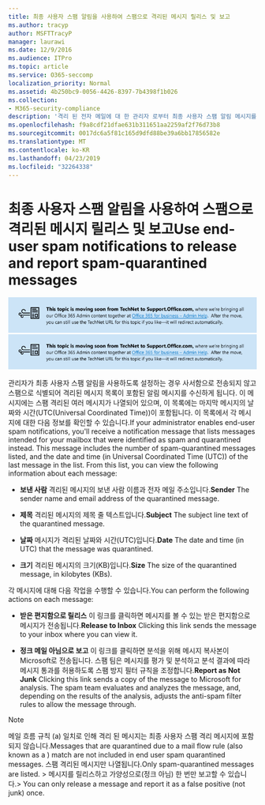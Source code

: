 ```yaml
---
title: 최종 사용자 스팸 알림을 사용하여 스팸으로 격리된 메시지 릴리스 및 보고
ms.author: tracyp
author: MSFTTracyP
manager: laurawi
ms.date: 12/9/2016
ms.audience: ITPro
ms.topic: article
ms.service: O365-seccomp
localization_priority: Normal
ms.assetid: 4b250bc9-0056-4426-8397-7b4398f1b026
ms.collection:
- M365-security-compliance
description: '격리 된 전자 메일에 대 한 관리자 로부터 최종 사용자 스팸 알림 메시지를 보는 사용자는 메시지에 대해 이러한 작업을 수행할 수 있습니다. '
ms.openlocfilehash: f9a8cdf21dfae631b311651aa2259af2f76d73b8
ms.sourcegitcommit: 0017dc6a5f81c165d9dfd88be39a6bb17856582e
ms.translationtype: MT
ms.contentlocale: ko-KR
ms.lasthandoff: 04/23/2019
ms.locfileid: "32264338"
---
```

# <a name="use-end-user-spam-notifications-to-release-and-report-spam-quarantined-messages"></a><span data-ttu-id="576bc-103">최종 사용자 스팸 알림을 사용하여 스팸으로 격리된 메시지 릴리스 및 보고</span><span class="sxs-lookup"><span data-stu-id="576bc-103">Use end-user spam notifications to release and report spam-quarantined messages</span></span>

<span data-ttu-id="576bc-104">[![TechNet에서 support.office.com로 이동하는 콘텐츠에 대한 이미지 텍스트](media/ab7c897a-4798-4f31-8c84-f17a8409b133.png)](https://go.microsoft.com/fwlink/p/?LinkID=624152)</span><span class="sxs-lookup"><span data-stu-id="576bc-104">[![Text in image about content moving from TechNet to support.office.com](media/ab7c897a-4798-4f31-8c84-f17a8409b133.png)](https://go.microsoft.com/fwlink/p/?LinkID=624152)</span></span>
  
<span data-ttu-id="576bc-p101">관리자가 최종 사용자 스팸 알림을 사용하도록 설정하는 경우 사서함으로 전송되지 않고 스팸으로 식별되어 격리된 메시지 목록이 포함된 알림 메시지를 수신하게 됩니다. 이 메시지에는 스팸 격리된 여러 메시지가 나열되어 있으며, 이 목록에는 마지막 메시지의 날짜와 시간(UTC(Universal Coordinated Time))이 포함됩니다. 이 목록에서 각 메시지에 대한 다음 정보를 확인할 수 있습니다.</span><span class="sxs-lookup"><span data-stu-id="576bc-p101">If your administrator enables end-user spam notifications, you'll receive a notification message that lists messages intended for your mailbox that were identified as spam and quarantined instead. This message includes the number of spam-quarantined messages listed, and the date and time (in Universal Coordinated Time (UTC)) of the last message in the list. From this list, you can view the following information about each message:</span></span> 
  
- <span data-ttu-id="576bc-108">**보낸 사람** 격리된 메시지의 보낸 사람 이름과 전자 메일 주소입니다.</span><span class="sxs-lookup"><span data-stu-id="576bc-108">**Sender** The sender name and email address of the quarantined message.</span></span> 
    
- <span data-ttu-id="576bc-109">**제목** 격리된 메시지의 제목 줄 텍스트입니다.</span><span class="sxs-lookup"><span data-stu-id="576bc-109">**Subject** The subject line text of the quarantined message.</span></span> 
    
- <span data-ttu-id="576bc-110">**날짜** 메시지가 격리된 날짜와 시간(UTC)입니다.</span><span class="sxs-lookup"><span data-stu-id="576bc-110">**Date** The date and time (in UTC) that the message was quarantined.</span></span> 
    
- <span data-ttu-id="576bc-111">**크기** 격리된 메시지의 크기(KB)입니다.</span><span class="sxs-lookup"><span data-stu-id="576bc-111">**Size** The size of the quarantined message, in kilobytes (KBs).</span></span> 
    
<span data-ttu-id="576bc-112">각 메시지에 대해 다음 작업을 수행할 수 있습니다.</span><span class="sxs-lookup"><span data-stu-id="576bc-112">You can perform the following actions on each message:</span></span>
  
- <span data-ttu-id="576bc-113">**받은 편지함으로 릴리스** 이 링크를 클릭하면 메시지를 볼 수 있는 받은 편지함으로 메시지가 전송됩니다.</span><span class="sxs-lookup"><span data-stu-id="576bc-113">**Release to Inbox** Clicking this link sends the message to your inbox where you can view it.</span></span> 
    
- <span data-ttu-id="576bc-p102">**정크 메일 아님으로 보고** 이 링크를 클릭하면 분석을 위해 메시지 복사본이 Microsoft로 전송됩니다. 스팸 팀은 메시지를 평가 및 분석하고 분석 결과에 따라 메시지 통과를 허용하도록 스팸 방지 필터 규칙을 조정합니다.</span><span class="sxs-lookup"><span data-stu-id="576bc-p102">**Report as Not Junk** Clicking this link sends a copy of the message to Microsoft for analysis. The spam team evaluates and analyzes the message, and, depending on the results of the analysis, adjusts the anti-spam filter rules to allow the message through.</span></span> 
    
> [!NOTE]
>  <span data-ttu-id="576bc-116">메일 흐름 규칙 (a) 일치로 인해 격리 된 메시지는 최종 사용자 스팸 격리 메시지에 포함 되지 않습니다.</span><span class="sxs-lookup"><span data-stu-id="576bc-116">Messages that are quarantined due to a mail flow rule (also known as a ) match are not included in end user spam quarantined messages.</span></span> <span data-ttu-id="576bc-117">스팸 격리된 메시지만 나열됩니다.</span><span class="sxs-lookup"><span data-stu-id="576bc-117">Only spam-quarantined messages are listed.</span></span> <span data-ttu-id="576bc-118">>  메시지를 릴리스하고 가양성으로(정크 아님) 한 번만 보고할 수 있습니다.</span><span class="sxs-lookup"><span data-stu-id="576bc-118">>  You can only release a message and report it as a false positive (not junk) once.</span></span> 
  

